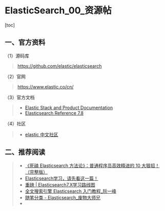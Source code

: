# ElasticSearch_00_资源帖



[toc]



## 一、官方资料

（1）源码库

> https://github.com/elastic/elasticsearch



（2）官网

> https://www.elastic.co/cn/



（3）官方文档

> - [Elastic Stack and Product Documentation](https://www.elastic.co/guide/index.html )
> - [Elasticsearch Reference 7.8](https://www.elastic.co/guide/en/elasticsearch/reference/7.8/_installation.html)



（4）社区

> - [elastic 中文社区](https://elasticsearch.cn/)





## 二、推荐阅读

> - [《死磕 Elasticsearch 方法论》：普通程序员高效精进的 10 大狠招！（完整版）](https://blog.csdn.net/laoyang360/article/details/79293493)
> - [Elasticsearch学习，请先看这一篇！](https://blog.csdn.net/laoyang360/article/details/52244917)
> - [重磅 | Elasticsearch7.X学习路线图](https://elastic.blog.csdn.net/article/details/89716974)
> - [全文搜索引擎 Elasticsearch 入门教程_阮一峰](http://www.ruanyifeng.com/blog/2017/08/elasticsearch.html)
> - [随笔分类 - Elasticsearch_废物大师兄](https://www.cnblogs.com/cjsblog/category/1272702.html)
> - 









